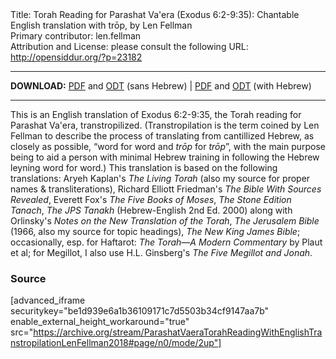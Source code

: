 <html>
<head></head>
<body>
Title: Torah Reading for Parashat Va'era (Exodus 6:2-9:35): Chantable English translation with trōp, by Len Fellman<br />
Primary contributor: len.fellman<br />
Attribution and License: please consult the following URL: <a href="http://opensiddur.org/?p=23182">http://opensiddur.org/?p=23182</a>
<p />
<hr />

<style type="text/css" media="all">.printfriendly {display: none!important;}</style>

<strong>DOWNLOAD:</strong> <a href="https://archive.org/download/ParashatVaeraTorahReadingWithEnglishTranstropilationLenFellman2018/ParashatVaeraTorahReadingexodus6v2-9v35InEnglishTranstropilationlenFellman2018-EnglishOnly.pdf">PDF</a> and <a href="https://archive.org/download/ParashatVaeraTorahReadingWithEnglishTranstropilationLenFellman2018/ParashatVaeraTorahReadingexodus6v2-9v35InEnglishTranstropilationlenFellman2018-EnglishOnly.odt">ODT</a> (sans Hebrew) | <a href="https://archive.org/download/ParashatVaeraTorahReadingWithEnglishTranstropilationLenFellman2018/Parashat%20Va%27era%20Torah%20Reading%20%28Exodus%206v2-9v35%29%20in%20English%20transtropilation%20%28Len%20Fellman%202018%29.pdf">PDF</a> and <a href="https://archive.org/download/ParashatVaeraTorahReadingWithEnglishTranstropilationLenFellman2018/ParashatVaeraTorahReadingexodus6v2-9v35InEnglishTranstropilationlenFellman2018.odt">ODT</a> (with Hebrew) 

<hr />

This is an English translation of Exodus 6:2-9:35, the Torah reading for Parashat Va'era, transtropilized. (Transtropilation is the term coined by Len Fellman to describe the process of translating from cantillized Hebrew, as closely as possible, “word for word and <em>trōp</em> for <em>trōp</em>”, with the main purpose being to aid a person with minimal Hebrew training in following the Hebrew leyning word for word.) This translation is based on the following translations: Aryeh Kaplan's <em>The Living Torah</em> (also my source for proper names & transliterations), Richard Elliott Friedman's <em>The Bible With Sources Revealed</em>, Everett Fox's <em>The Five Books of Moses</em>, <em>The Stone Edition Tanach</em>, <em>The JPS Tanakh</em> (Hebrew-English 2nd Ed. 2000) along with Orlinsky's <em>Notes on the New Translation of the Torah</em>, <em>The Jerusalem Bible</em> (1966, also my source for topic headings), <em>The New King James Bible</em>; occasionally, esp. for Haftarot: <em>The Torah—A Modern Commentary</em> by Plaut et al; for Megillot, I also use H.L. Ginsberg's <em>The Five Megillot and Jonah</em>.

<h3>Source</h3>

[advanced_iframe securitykey="be1d939e6a1b36109171c7d5503b34cf9147aa7b" enable_external_height_workaround="true" src="https://archive.org/stream/ParashatVaeraTorahReadingWithEnglishTranstropilationLenFellman2018#page/n0/mode/2up"]
</body>
</html>